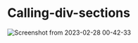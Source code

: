 # Calling-div-sections
![Screenshot from 2023-02-28 00-42-33](https://user-images.githubusercontent.com/89382019/221662150-787df93f-e63c-4b6b-ab99-ce5b02999f19.png)
